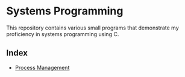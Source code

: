 # Systems Programming
This repository contains various small programs that demonstrate my proficiency in systems programming using C.
## Index
* [Process Management](Systems-Programming/ProcessManagement/)
